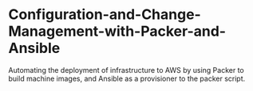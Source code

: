 # Configuration-and-Change-Management-with-Packer-and-Ansible
Automating the deployment of infrastructure to AWS by using Packer to build machine images, and Ansible as a provisioner to the packer script.
